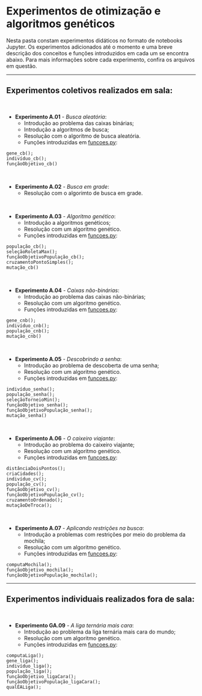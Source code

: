 # Experimentos de otimização e algoritmos genéticos

Nesta pasta constam experimentos didáticos no formato de notebooks Jupyter. Os experimentos adicionados até o momento e uma breve descrição dos conceitos e funções introduzidos em cada um se encontra abaixo. Para mais informações sobre cada experimento, confira os arquivos em questão.

<hr>

## Experimentos coletivos realizados em sala:

<br>

* __Experimento A.01__ - _Busca aleatória_:
  * Introdução ao problema das caixas binárias;
  * Introdução a algoritmos de busca;
  * Resolução com o algoritmo de busca aleatória.
  * Funções introduzidas em [funcoes.py](funcoes.py):
```
gene_cb();
indivíduo_cb();
funçãoObjetivo_cb()
```
  
<br>

* __Experimento A.02__ - _Busca em grade_:
  * Resolução com o algorimto de busca em grade.
  
<br>

* __Experimento A.03__ - _Algoritmo genético_:
  * Introdução a algoritmos genéticos;
  * Resolução com um algoritmo genético.
  * Funções introduzidas em [funcoes.py](funcoes.py):
```
população_cb();
seleçãoRoletaMax();
funçãoObjetivoPopulação_cb();
cruzamentoPontoSimples();
mutação_cb()
```
  
<br>

* __Experimento A.04__ - _Caixas não-binárias_:
  * Introdução ao problema das caixas não-binárias;
  * Resolução com um algoritmo genético.
  * Funções introduzidas em [funcoes.py](funcoes.py):
```
gene_cnb();
indivíduo_cnb();
população_cnb();
mutação_cnb()
```
  
<br>

* __Experimento A.05__ - _Descobrindo a senha_:
  * Introdução ao problema de descoberta de uma senha;
  * Resolução com um algoritmo genético.
  * Funções introduzidas em [funcoes.py](funcoes.py):
```
indivíduo_senha();
população_senha();
seleçãoTorneioMin();
funçãoObjetivo_senha();
funçãoObjetivoPopulação_senha();
mutação_senha()
```

<br>

* __Experimento A.06__ - _O caixeiro viajante_:
  * Introdução ao problema do caixeiro viajante;
  * Resolução com um algoritmo genético.
  * Funções introduzidas em [funcoes.py](funcoes.py):
```
distânciaDoisPontos();
criaCidades();
indivíduo_cv();
população_cv();
funçãoObjetivo_cv();
funçãoObjetivoPopulação_cv();
cruzamentoOrdenado();
mutaçãoDeTroca();
```

<br>

* __Experimento A.07__ - _Aplicando restrições na busca_:
  * Introdução a problemas com restrições por meio do problema da mochila;
  * Resolução com um algoritmo genético.
  * Funções introduzidas em [funcoes.py](funcoes.py):
```
computaMochila();
funçãoObjetivo_mochila();
funçãoObjetivoPopulação_mochila();
```

<hr>

## Experimentos individuais realizados fora de sala:

<br>

* __Experimento GA.09__ - _A liga ternária mais cara_:
  * Introdução ao problema da liga ternária mais cara do mundo;
  * Resolução com um algoritmo genético.
  * Funções introduzidas em [funcoes.py](funcoes.py):
```
computaLiga();
gene_liga();
indivíduo_liga();
população_liga();
funçãoObjetivo_ligaCara();
funçãoObjetivoPopulação_ligaCara();
qualÉALiga();
```
